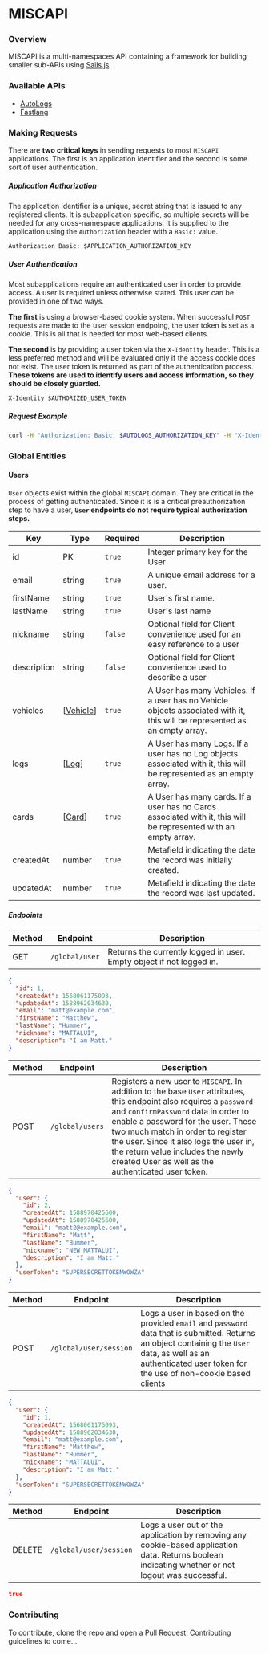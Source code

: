# MISCAPI
### Overview
MISCAPI is a multi-namespaces API containing a framework for building smaller sub-APIs using [Sails.js](https://sailsjs.com/).

### Available APIs
- [AutoLogs](./api/controllers/autolog/README.md)
- [Fastlang](./api/controllers/fastlang/README.md)

### Making Requests
There are **two critical keys** in sending requests to most `MISCAPI` applications. The first is an application identifier and the second is some sort of user authentication.
##### Application Authorization
The application identifier is a unique, secret string that is issued to any registered clients. It is subapplication specific, so multiple secrets will be needed for any cross-namespace applications. It is supplied to the application using the `Authorization` header with a `Basic:` value.
```
Authorization Basic: $APPLICATION_AUTHORIZATION_KEY
```

##### User Authentication
Most subapplications require an authenticated user in order to provide access. A user is required unless otherwise stated. This user can be provided in one of two ways.

**The first** is using a browser-based cookie system. When successful `POST` requests are made to the user session endpoing, the user token is set as a cookie. This is all that is needed for most web-based clients.

**The second** is by providing a user token via the `X-Identity` header. This is a less preferred method and will be evaluated only if the access cookie does not exist. The user token is returned as part of the authentication process. **These tokens are used to identify users and access information, so they should be closely guarded.**
```
X-Identity $AUTHORIZED_USER_TOKEN
```
##### Request Example
```bash
curl -H "Authorization: Basic: $AUTOLOGS_AUTHORIZATION_KEY" -H "X-Identity: $AUTHORIZED_USER_TOKEN" http://miscapi.herokuapp.com/auto-logs/logs
```

### Global Entities
#### Users
`User` objects exist within the global `MISCAPI` domain. They are critical in the process of getting authenticated. Since it is is a critical preauthorization step to have a user, **`User` endpoints do not require typical authorization steps.**

|Key|Type|Required|Description|
|---|----|--------|-----------|
|id|PK|`true`|Integer primary key for the User|
|email|string|`true`|A unique email address for a user.|
|firstName|string|`true`|User's first name.|
|lastName|string|`true`|User's last name|
|nickname|string|`false`|Optional field for Client convenience used for an easy reference to a user|
|description|string|`false`|Optional field for Client convenience used to describe a user|
|vehicles|[[Vehicle](./api/controllers/autolog/README.md)]|`true`|A User has many Vehicles. If a user has no Vehicle objects associated with it, this will be represented as an empty array.|
|logs|[[Log](./api/controllers/autolog/README.md)]|`true`|A User has many Logs. If a user has no Log objects associated with it, this will be represented as an empty array.|
|cards|[[Card](./api/controllers/fastlang/README.md)]|`true`|A User has many cards. If a user has no Cards associated with it, this will be represented with an empty array.|
|createdAt|number|`true`|Metafield indicating the date the record was initially created.|
|updatedAt|number|`true`|Metafield indicating the date the record was last updated.|

##### Endpoints

|Method | Endpoint | Description |
|-------|----------|-------------|
|GET|`/global/user`| Returns the currently logged in user. Empty object if not logged in.|
```json
{
  "id": 1,
  "createdAt": 1568061175093,
  "updatedAt": 1588962034630,
  "email": "matt@example.com",
  "firstName": "Matthew",
  "lastName": "Hummer",
  "nickname": "MATTALUI",
  "description": "I am Matt."
}
```

|Method | Endpoint | Description |
|-------|----------|-------------|
|POST|`/global/users`| Registers a new user to `MISCAPI`. In addition to the base `User` attributes, this endpoint also requires a `password` and `confirmPassword` data in order to enable a password for the user. These two much match in order to register the user. Since it also logs the user in, the return value includes the newly created User as well as the authenticated user token.|
```json
{
  "user": {
    "id": 2,
    "createdAt": 1588970425600,
    "updatedAt": 1588970425600,
    "email": "matt2@example.com",
    "firstName": "Matt",
    "lastName": "Bummer",
    "nickname": "NEW MATTALUI",
    "description": "I am Matt."
  },
  "userToken": "SUPERSECRETTOKENWOWZA"
}
```

|Method | Endpoint | Description |
|-------|----------|-------------|
|POST|`/global/user/session`| Logs a user in based on the provided `email` and `password` data that is submitted. Returns an object containing the `User` data, as well as an authenticated user token for the use  of non-cookie based clients|
```json
{
  "user": {
    "id": 1,
    "createdAt": 1568061175093,
    "updatedAt": 1588962034630,
    "email": "matt@example.com",
    "firstName": "Matthew",
    "lastName": "Hummer",
    "nickname": "MATTALUI",
    "description": "I am Matt."
  },
  "userToken": "SUPERSECRETTOKENWOWZA"
}
```

|Method | Endpoint | Description |
|-------|----------|-------------|
|DELETE|`/global/user/session`| Logs a user out of the application by removing any cookie-based application data. Returns boolean indicating whether or not logout was successful.|
```json
true
```

### Contributing
To contribute, clone the repo and open a Pull Request. Contributing guidelines to come...
